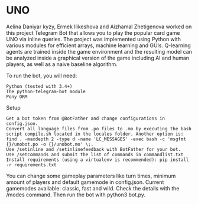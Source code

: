 # UNO

Aelina Daniyar kyzy, Ermek Ilikeshova and Aizhamal Zhetigenova worked on this project
Telegram Bot that allows you to play the popular card game UNO via inline queries. 
The project was implemented using Python with various modules for efficient arrays, machine learning and GUIs. Q-learning agents are trained inside the game environment and the resulting model can be analyzed inside a graphical version of the game including AI and human players, as well as a naive baseline algorithm.

To run the bot, you will need:

    Python (tested with 3.4+)
    The python-telegram-bot module
    Pony ORM

Setup

    Get a bot token from @BotFather and change configurations in config.json.
    Convert all language files from .po files to .mo by executing the bash script compile.sh located in the locales folder. Another option is: find . -maxdepth 2 -type d -name 'LC_MESSAGES' -exec bash -c 'msgfmt {}/unobot.po -o {}/unobot.mo' \;.
    Use /setinline and /setinlinefeedback with BotFather for your bot.
    Use /setcommands and submit the list of commands in commandlist.txt
    Install requirements (using a virtualenv is recommended): pip install -r requirements.txt

You can change some gameplay parameters like turn times, minimum amount of players and default gamemode in config.json. Current gamemodes available: classic, fast and wild. Check the details with the /modes command.
Then run the bot with python3 bot.py.

